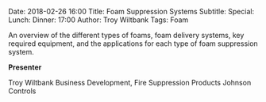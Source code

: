 Date: 2018-02-26 16:00
Title: Foam Suppression Systems
Subtitle: 
Special: 
Lunch:
Dinner: 17:00
Author: Troy Wiltbank
Tags: Foam

An overview of the different types of foams, foam delivery systems, key required equipment, and the applications for each type of foam suppression system.

**Presenter**

Troy Wiltbank
Business Development, Fire Suppression Products
Johnson Controls